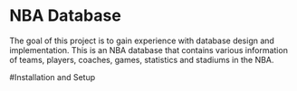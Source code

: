 # NBA Database


The goal of this project is to gain experience with database design and implementation. This is an NBA database that contains various information of teams, players, coaches, games, statistics and stadiums in the NBA.



#Installation and Setup
